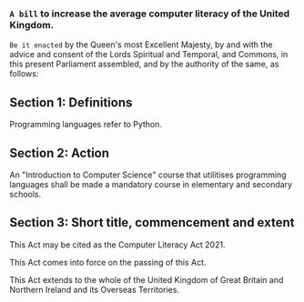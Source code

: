 ### `A bill` to increase the average computer literacy of the United Kingdom.

`Be it enacted` by the Queen's most Excellent Majesty, by and with the advice and consent of the Lords Spiritual and Temporal, and Commons, in this present Parliament assembled, and by the authority of the same, as follows:

## Section 1: Definitions
Programming languages refer to Python.

## Section 2: Action
An "Introduction to Computer Science" course that utilitises programming languages shall be made a mandatory course in elementary and secondary schools.

## Section 3: Short title, commencement and extent
This Act may be cited as the Computer Literacy Act 2021.

This Act comes into force on the passing of this Act.

This Act extends to the whole of the United Kingdom of Great Britain and Northern Ireland and its Overseas Territories.
